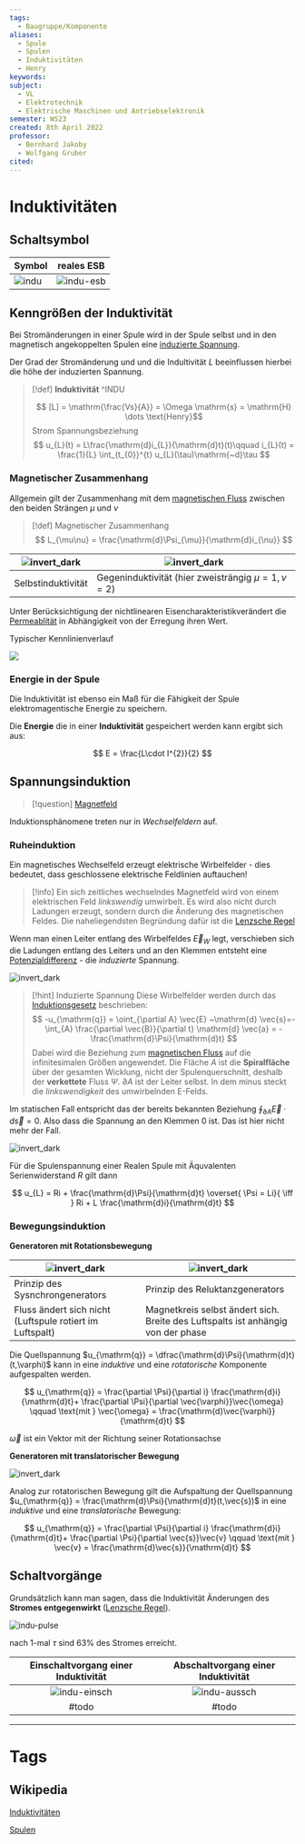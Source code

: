 ```yaml
---
tags:
  - Baugruppe/Komponente
aliases:
  - Spule
  - Spulen
  - Induktivitäten
  - Henry
keywords: 
subject:
  - VL
  - Elektrotechnik
  - Elektrische Maschinen und Antriebselektronik
semester: WS23
created: 8th April 2022
professor:
  - Bernhard Jakoby
  - Wolfgang Gruber
cited:
---
```

 

# Induktivitäten

## Schaltsymbol

| Symbol                                       | reales ESB                       |
| -------------------------------------------- | -------------------------------- |
| ![indu](Hardwareentwicklung/assets/indu.png) | ![indu-esb](assets/indu-esb.png) |

## Kenngrößen der Induktivität

Bei Stromänderungen in einer Spule  wird in der Spule selbst und in den magnetisch angekoppelten Spulen eine [induzierte Spannung](#Spannungsinduktion).

Der Grad der Stromänderung und und die Indultivität $L$ beeinflussen hierbei die höhe der induzierten Spannung.

> [!def] **Induktivität** ^INDU
> 
> $$ [L] = \mathrm{\frac{Vs}{A}} = \Omega \mathrm{s} = \mathrm{H} \dots \text{Henry}$$
> Strom Spannungsbeziehung
> $$
> u_{L}(t) = L\frac{\mathrm{d}i_{L}}{\mathrm{d}t}(t)\qquad i_{L}(t) = \frac{1}{L} \int_{t_{0}}^{t} u_{L}(\tau)\mathrm{~d}\tau 
> $$
> 


### Magnetischer Zusammenhang

Allgemein gilt der Zusammenhang mit dem [magnetischen Fluss](Magnetischer%20Fluss.md) zwischen den beiden Strängen $\mu$ und $\nu$

> [!def] Magnetischer Zusammenhang
$$ L_{\mu\nu} = \frac{\mathrm{d}\Psi_{\mu}}{\mathrm{d}i_{\nu}} $$



| ![invert_dark](assets/SelbstIndu.png) | ![invert_dark](assets/GegenIndu.png)                   |
| ------------------------------------- | ------------------------------------------------------ |
| Selbstinduktivität                    | Gegeninduktivität (hier zweisträngig $\mu = 1, \nu=2$) |

Unter Berücksichtigung der nichtlinearen Eisencharakteristikverändert die [Permeablität](../Physik/Konstanten/Permeablität.md) in Abhängigkeit von der Erregung ihren Wert.

Typischer Kennlinienverlauf

![](assets/Pasted%20image%2020250512011358.png)

### Energie in der Spule

Die Induktivität ist ebenso ein Maß für die Fähigkeit der Spule elektromagentische Energie zu speichern.

Die **Energie** die in einer **Induktivität** gespeichert werden kann ergibt sich aus:

$$ E = \frac{L\cdot I^{2}}{2}  $$

## Spannungsinduktion

> [!question] [Magnetfeld](Magnetisches%20Feld.md)

Induktionsphänomene treten nur in *Wechselfeldern* auf.

### Ruheinduktion

Ein magnetisches Wechselfeld erzeugt elektrische Wirbelfelder - dies bedeutet, dass geschlossene elektrische Feldlinien auftauchen!

> [!info] Ein sich zeitliches wechselndes Magnetfeld wird von einem elektrischen Feld *linkswendig* umwirbelt.
> Es wird also nicht durch Ladungen erzeugt, sondern durch die Änderung des magnetischen Feldes. Die naheliegendsten Begründung dafür ist die [Lenzsche Regel](../Physik/Lenzsche%20Regel.md)

Wenn man einen Leiter entlang des Wirbelfeldes $\vec{E}_{W}$ legt, verschieben sich die Ladungen entlang des Leiters und an den Klemmen entsteht eine [Potenzialdifferenz](elektrische%20Spannung.md) - die *induzierte* Spannung.

![invert_dark](assets/Wechselfelder.png)

> [!hint] Induzierte Spannung
> Diese Wirbelfelder werden durch das [Induktionsgesetz](Maxwell.md#2.%20MWG%20-%20Induktionsgesetz) beschrieben:
> $$
> -u_{\mathrm{q}} = \oint_{\partial A} \vec{E} ~\mathrm{d} \vec{s}=-\int_{A} \frac{\partial \vec{B}}{\partial t} \mathrm{d} \vec{a} = -\frac{\mathrm{d}\Psi}{\mathrm{d}t}
> $$
> Dabei wird die Beziehung zum [magnetischen Fluss](Magnetischer%20Fluss.md) auf die infinitesimalen Größen angewendet. Die Fläche $A$ ist die **Spiralfläche** über der gesamten Wicklung, nicht der Spulenquerschnitt, deshalb der **verkettete** Fluss $\Psi$. $\partial A$ ist der Leiter selbst. In dem minus steckt die *linkswendigkeit* des umwirbelnden E-Felds.


Im statischen Fall entspricht das der bereits bekannten Beziehung $\oint_{\partial A} \vec{E}\cdot d\vec{s} = 0$. Also dass die Spannung an den Klemmen $0$ ist. Das ist hier nicht mehr der Fall.

![invert_dark](../Physik/assets/INdu.png)

Für die Spulenspannung einer Realen Spule mit Äquvalenten Serienwiderstand $R$ gilt dann

$$
u_{L} = Ri + \frac{\mathrm{d}\Psi}{\mathrm{d}t} \overset{ \Psi = Li}{ \iff } Ri + L \frac{\mathrm{d}i}{\mathrm{d}t}
$$

### Bewegungsinduktion

**Generatoren mit Rotationsbewegung**

| ![invert_dark](assets/SynchGen.png)                      | ![invert_dark](assets/ReluGen.png)                                               |
| -------------------------------------------------------- | -------------------------------------------------------------------------------- |
| Prinzip des Sysnchrongenerators                          | Prinzip des Reluktanzgenerators                                                  |
| Fluss ändert sich nicht (Luftspule rotiert im Luftspalt) | Magnetkreis selbst ändert sich. Breite des Luftspalts ist anhängig von der phase |

Die Quellspannung $u_{\mathrm{q}} = \dfrac{\mathrm{d}\Psi}{\mathrm{d}t}(t,\varphi)$ kann in eine *induktive* und eine *rotatorische* Komponente aufgespalten werden. 

$$
u_{\mathrm{q}} = \frac{\partial \Psi}{\partial i} \frac{\mathrm{d}i}{\mathrm{d}t}+ \frac{\partial \Psi}{\partial \vec{\varphi}}\vec{\omega} \qquad \text{mit } \vec{\omega} = \frac{\mathrm{d}\vec{\varphi}}{\mathrm{d}t} 
$$

$\vec{\omega}$ ist ein Vektor mit der Richtung seiner Rotationsachse

**Generatoren mit translatorischer Bewegung**

![invert_dark](assets/transGen.png)

Analog zur rotatorischen Bewegung gilt die Aufspaltung der Quellspannung $u_{\mathrm{q}} = \frac{\mathrm{d}\Psi}{\mathrm{d}t}(t,\vec{s})$ in eine *induktive* und eine *translatorische* Bewegung:

$$
u_{\mathrm{q}} = \frac{\partial \Psi}{\partial i} \frac{\mathrm{d}i}{\mathrm{d}t}+ \frac{\partial \Psi}{\partial \vec{s}}\vec{v} \qquad \text{mit } \vec{v} = \frac{\mathrm{d}\vec{s}}{\mathrm{d}t} 
$$

## Schaltvorgänge

Grundsätzlich kann man sagen, dass die Induktivität Änderungen des **Stromes entgegenwirkt** ([Lenzsche Regel](../Physik/Lenzsche%20Regel.md)).


![indu-pulse](assets/indu-pulse.png)

nach 1-mal $\tau$ sind $63\%$ des Stromes erreicht.

| Einschaltvorgang einer Induktivität    | Abschaltvorgang einer Induktivität     |
| :--------------------------------------: | :--------------------------------------: |
| ![indu-einsch](assets/indu-einsch.png) | ![indu-aussch](assets/indu-aussch.png) |
| #todo                                  | #todo                                  |

---

# Tags

## Wikipedia

[Induktivitäten](<https://de.wikipedia.org/wiki/Induktivit%C3%A4t_(Bauelement)>)

[Spulen](<https://de.wikipedia.org/wiki/Spule_(Elektrotechnik)>)